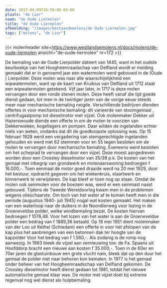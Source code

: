 ```yaml
---
date: 2017-04-09T10:58:08-04:00
plaats: "de Lier"
naam: "de Oude Liermolen"
title: "de Oude Liermolen"
afbeelding: "/images/bestaandemolens/de Oude Liermolen.jpg"
tags: ["molens", "de Lier"]
---
```


{{< molenheader site=https://www.westlandsemolens.nl/docs/molens/de-oude-liermolen ansicht="de-oude-liermolen" nr=172 >}}

De bemaling van de Oude Lierpolder dateert van 1445, want in het oudste
keurboekje van het Hoogheemraadschap van Delfland wordt er melding
gemaakt dat er in genoemd jaar een watermolen werd gebouwd in de (Oude )
Lierpolder. Deze molen was naar alle waarschijnlijkheid een
wipwatermolen, want op de kaart van Kruikius van Delfland uit 1712 staat
een wipwatermolen getekend. Vijf jaar   later, in 1717 is deze molen
vervangen door een ronde stenen molen. Deze heeft vanaf die tijd goede
dienst gedaan, tot men in de twintiger jaren van de vorige eeuw steeds
meer naar mechanische bemaling neigde. Verschillende bedrijven dienden
offertes in voor mechanische bemaling: dit varieerde van stoomgemaal ,
centrifugaalpomp tot dieselmotor met vijzel. Ook molenmaker Dekker uit
Hazerswoude diende een offerte in om de molen te voorzien van
Dekkerwieken, kogellagers en pompen. Daar wilden de ingelanden echter
niets van weten, ondanks dat dit de goedkoopste oplossing was. Op 15
februari 1928 werd een vergadering van stemgerechtigde ingelanden
gehouden en werd met 62 stemmen voor en 55 tegen besloten om de molen te
vervangen door mechanische bemaling. Eveneens werd besloten om het
scheprad te vervangen door een vijzel. Deze moest aangedreven worden
door een Crossley dieselmotor van 35/39 p.k. De kosten van het gemaal
met inbegrip van grondwerk en molenaarswoning bedroegen f 16.000,-. Toen
 eenmaal de motor goed draaide werd na 20 mei 1929, door het bestuur,
opdracht gegeven om het wiekenkruis, staartwerk en binnenwerk te
verwijderen. De kap bleef er toen nog op staan. Omdat de molen ook
seinmolen voor de boezem was, werd er een seinmast naast gebouwd.
Tijdens de Tweede Wereldoorlog kwam men in de problemen wegens
olieschaarste. Om toch van het water af te komen heeft men in die
periode (augustus 1940- juli 1945) nogal wat kosten gemaakt. Het maken
van een waterloop naar de duikers in de Noordlierweg voor lozing in de
Groeneveldse polder, welke windbemaling bezat. De kosten hiervan
bedroegen f 1076,48. Voor het lozen van het water is aan de Groeneveldse
polder een bedrag van f 1889,36 betaald. Op 18 mei 1951 dient molenmaker
van der Loo uit Kethel (Schiedam) een offerte in voor het afslopen van
de kap plus het aanbrengen van een betonnen dak ter hoogte van de
kapzolder Voor het bedrag van f 1.560,-. Als zodanig is de romp nog
aanwezig. In 1963 bleek de vijzel aan vernieuwing toe: de Fa. Spaans uit
Hoofddorp bracht een nieuwe aan kosten f 35.000,-. Toen in de 60er en
70er jaren de glastuinbouw een grote vlucht  nam, bleek dat op den duur
het gemaal de polder niet naar behoren kon bemalen. In 1977 is het
gemaal onder beheer van het Hoogheemraadschap van Delfland gekomen. De
Crossley dieselmotor heeft dienst gedaan tot 1981, totdat het nieuwe
automatische gemaal klaar was. De motor met vijzel doet bij extreme
regenval nog wel dienst als hulpbemaling.

